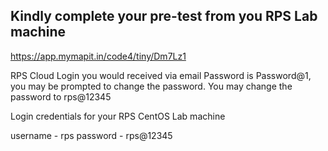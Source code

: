 ## Kindly complete your pre-test from you RPS Lab machine
https://app.mymapit.in/code4/tiny/Dm7Lz1

RPS Cloud Login you would received via email
Password is Password@1, you may be prompted to change the password. You may change the password to rps@12345

Login credentials for your RPS CentOS Lab machine

username - rps
password - rps@12345
